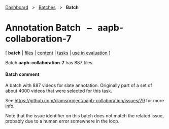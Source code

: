 [Dashboard](../../index.md)  &nbsp; > &nbsp; [Batches](../index.md)  &nbsp; > &nbsp; ****Batch**** 
# Annotation Batch &nbsp; ⎯ &nbsp; aapb-collaboration-7

\[ **batch** | [files](files.md) | [content](content.md) | [tasks](tasks.md) | [use in evaluation](evaluation.md) \]

Batch **aapb-collaboration-7** has 887 files.

#### Batch comment

A batch with 887 videos for slate annotation. Originally part of a set of about
4000 videos that were selected for this task.


See https://github.com/clamsproject/aapb-collaboration/issues/79 for more info.


Note that the issue identifier on this batch does not match the related issue,
probably due to a human error somewhere in the loop.
